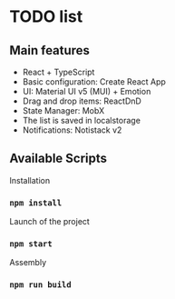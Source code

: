 # TODO list
 
## Main features
- React + TypeScript
- Basic configuration: Create React App
- UI: Material UI v5 (MUI) + Emotion
- Drag and drop items: ReactDnD
- State Manager: MobX
- The list is saved in localstorage
- Notifications: Notistack v2

## Available Scripts
Installation
### `npm install`

Launch of the project 
### `npm start` 

Assembly
### `npm run build`
